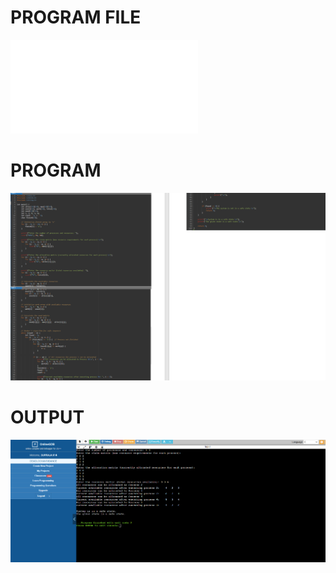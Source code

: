 # PROGRAM FILE
![PROGRAM FILE](DEADLOCKAVOIDANCE.c)
# PROGRAM
![PROGRAM](PROGRAM.png)
# OUTPUT
![OUTPUT](OUTPUT.png)
